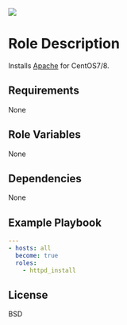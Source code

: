 [![](https://github.com/ansible-roles-mamono210/httpd_install/workflows/build/badge.svg)](https://github.com/ansible-roles-mamono210/httpd_install/actions?query=workflow%3Abuild)

Role Description
=========

Installs [Apache](https://httpd.apache.org) for CentOS7/8.

Requirements
------------

None

Role Variables
--------------

None

Dependencies
------------

None

Example Playbook
----------------

```YAML
---
- hosts: all
  become: true
  roles:
    - httpd_install
```

License
-------

BSD
